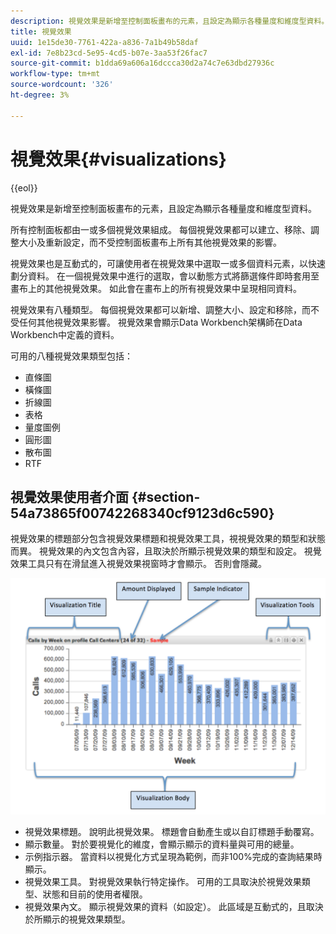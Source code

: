 ```yaml
---
description: 視覺效果是新增至控制面板畫布的元素，且設定為顯示各種量度和維度型資料。
title: 視覺效果
uuid: 1e15de30-7761-422a-a836-7a1b49b58daf
exl-id: 7e8b23cd-5e95-4cd5-b07e-3aa53f26fac7
source-git-commit: b1dda69a606a16dccca30d2a74c7e63dbd27936c
workflow-type: tm+mt
source-wordcount: '326'
ht-degree: 3%

---
```


# 視覺效果{#visualizations}

{{eol}}

視覺效果是新增至控制面板畫布的元素，且設定為顯示各種量度和維度型資料。

所有控制面板都由一或多個視覺效果組成。 每個視覺效果都可以建立、移除、調整大小及重新設定，而不受控制面板畫布上所有其他視覺效果的影響。

視覺效果也是互動式的，可讓使用者在視覺效果中選取一或多個資料元素，以快速劃分資料。 在一個視覺效果中進行的選取，會以動態方式將篩選條件即時套用至畫布上的其他視覺效果。 如此會在畫布上的所有視覺效果中呈現相同資料。

視覺效果有八種類型。 每個視覺效果都可以新增、調整大小、設定和移除，而不受任何其他視覺效果影響。 視覺效果會顯示Data Workbench架構師在Data Workbench中定義的資料。

可用的八種視覺效果類型包括：

* 直條圖
* 橫條圖
* 折線圖
* 表格
* 量度圖例
* 圓形圖
* 散布圖
* RTF

## 視覺效果使用者介面 {#section-54a73865f00742268340cf9123d6c590}

視覺效果的標題部分包含視覺效果標題和視覺效果工具，視視覺效果的類型和狀態而異。 視覺效果的內文包含內容，且取決於所顯示視覺效果的類型和設定。 視覺效果工具只有在滑鼠進入視覺效果視窗時才會顯示。 否則會隱藏。

![](assets/visualization.png)

* 視覺效果標題。 說明此視覺效果。 標題會自動產生或以自訂標題手動覆寫。
* 顯示數量。 對於要視覺化的維度，會顯示顯示的資料量與可用的總量。
* 示例指示器。 當資料以視覺化方式呈現為範例，而非100%完成的查詢結果時顯示。
* 視覺效果工具。 對視覺效果執行特定操作。 可用的工具取決於視覺效果類型、狀態和目前的使用者權限。
* 視覺效果內文。 顯示視覺效果的資料（如設定）。 此區域是互動式的，且取決於所顯示的視覺效果類型。
